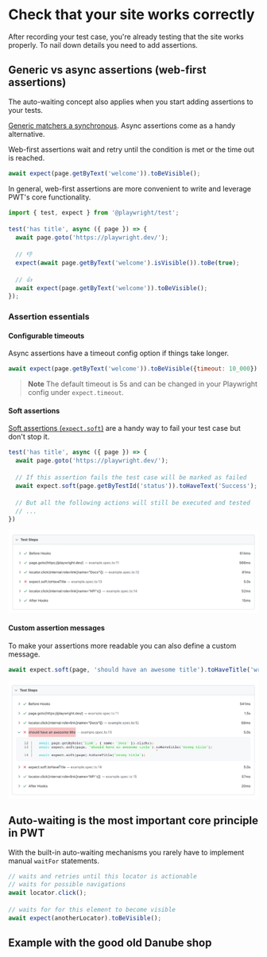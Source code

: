 # Check that your site works correctly

After recording your test case, you're already testing that the site works properly. To nail down details you need to add assertions.
## Generic vs async assertions (web-first assertions)

The auto-waiting concept also applies when you start adding assertions to your tests.

[Generic matchers a synchronous](https://playwright.dev/docs/api/class-genericassertions). Async assertions come as a handy alternative.

Web-first assertions wait and retry until the condition is met or the time out is reached.

```javascript
await expect(page.getByText('welcome')).toBeVisible();
```
In general, web-first assertions are more convenient to write and leverage PWT's core functionality.

```javascript
import { test, expect } from '@playwright/test';

test('has title', async ({ page }) => {
  await page.goto('https://playwright.dev/');

  // 👎
  expect(await page.getByText('welcome').isVisible()).toBe(true);

  // 👍
  await expect(page.getByText('welcome')).toBeVisible();
});
```

### Assertion essentials

#### Configurable timeouts

Async assertions have a timeout config option if things take longer.

```javascript
await expect(page.getByText('welcome')).toBeVisible({timeout: 10_000})
```

> **Note**
> The default timeout is 5s and can be changed in your Playwright config under `expect.timeout`.

#### Soft assertions

[Soft assertions (`expect.soft`)](https://playwright.dev/docs/test-assertions#soft-assertions) are a handy way to fail your test case but don't stop it.

```javascript
test('has title', async ({ page }) => {
  await page.goto('https://playwright.dev/');

  // If this assertion fails the test case will be marked as failed
  await expect.soft(page.getByTestId('status')).toHaveText('Success');

  // But all the following actions will still be executed and tested
  // ...
})
```
![Soft assertion example in the HTML report](../../../assets/02-02-soft-assertions.png)

#### Custom assertion messages

To make your assertions more readable you can also define a custom message.

```javascript
await expect.soft(page, 'should have an awesome title').toHaveTitle('wrong title');
```

![Custom assertion message](../../../assets/02-02-assertion-message.png)

## Auto-waiting is the most important core principle in PWT

With the built-in auto-waiting mechanisms you rarely have to implement manual `waitFor` statements.

```javascript
// waits and retries until this locator is actionable
// waits for possible navigations
await locator.click();

// waits for for this element to become visible
await expect(anotherLocator).toBeVisible();
```

## Example with the good old Danube shop


